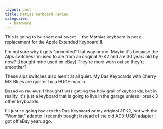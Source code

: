 ```yaml
---
layout: post
title: Matias Keyboard Review
categories:
  - hardware
---
```


This is going to be short and sweet -- the Mathias keyboard is not a replacement for the Apple Extended Keyboard II.

I'm not sure why it gets "promoted" that way online. Maybe it's because the Alps switches I'm used to are from an original AEK2 and are 30 years old by now? (I bought mine used on eBay) They're more worn out so they're smoother?

These Alps switches also aren't at all quiet. My Das Keyboards with Cherry MX Blues are quieter by a HUGE margin.

Based on reviews, I thought I was getting the holy grail of keyboards, but in reality, it's just a keyboard that is going to live in the garage unless I break 3 other keyboards.

I'll just be going back to the Das Keyboard or my original AEK2, but with the "Wombat" adapter I recently bought instead of the old ADB-USB1 adapter I got off eBay years ago.